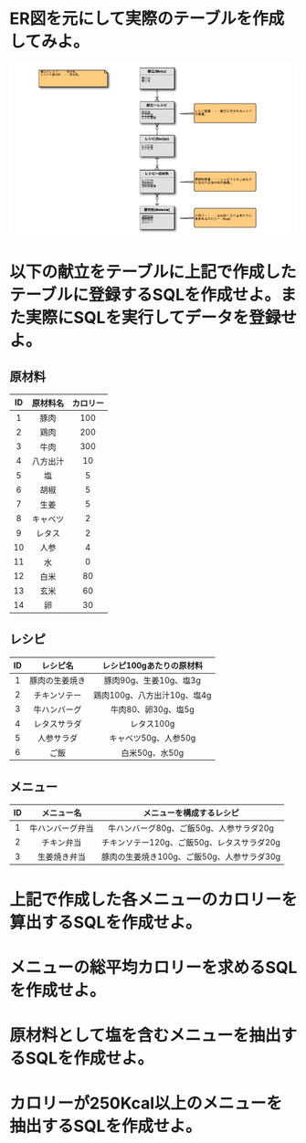 # ER図を元にして実際のテーブルを作成してみよ。

![ER図](ER1.png)

# 以下の献立をテーブルに上記で作成したテーブルに登録するSQLを作成せよ。また実際にSQLを実行してデータを登録せよ。

## 原材料

|ID|原材料名|カロリー|
|:-:|:-:|:-:|
|1|豚肉|100|
|2|鶏肉|200|
|3|牛肉|300|
|4|八方出汁|10|
|5|塩|5|
|6|胡椒|5|
|7|生姜|5|
|8|キャベツ|2|
|9|レタス|2|
|10|人参|4|
|11|水|0|
|12|白米|80|
|13|玄米|60|
|14|卵|30|

## レシピ

|ID|レシピ名|レシピ100gあたりの原材料|
|:-:|:-:|:-:|
|1|豚肉の生姜焼き|豚肉90g、生姜10g、塩3g|
|2|チキンソテー|鶏肉100g、八方出汁10g、塩4g|
|3|牛ハンバーグ|牛肉80、卵30g、塩5g|
|4|レタスサラダ|レタス100g|
|5|人参サラダ|キャベツ50g、人参50g|
|6|ご飯|白米50g、水50g|

## メニュー

|ID|メニュー名|メニューを構成するレシピ|
|:-:|:-:|:-:|
|1|牛ハンバーグ弁当|牛ハンバーグ80g、ご飯50g、人参サラダ20g|
|2|チキン弁当|チキンソテー120g、ご飯50g、レタスサラダ20g|
|3|生姜焼き弁当|豚肉の生姜焼き100g、ご飯50g、人参サラダ30g|

# 上記で作成した各メニューのカロリーを算出するSQLを作成せよ。

# メニューの総平均カロリーを求めるSQLを作成せよ。

# 原材料として塩を含むメニューを抽出するSQLを作成せよ。

# カロリーが250Kcal以上のメニューを抽出するSQLを作成せよ。
